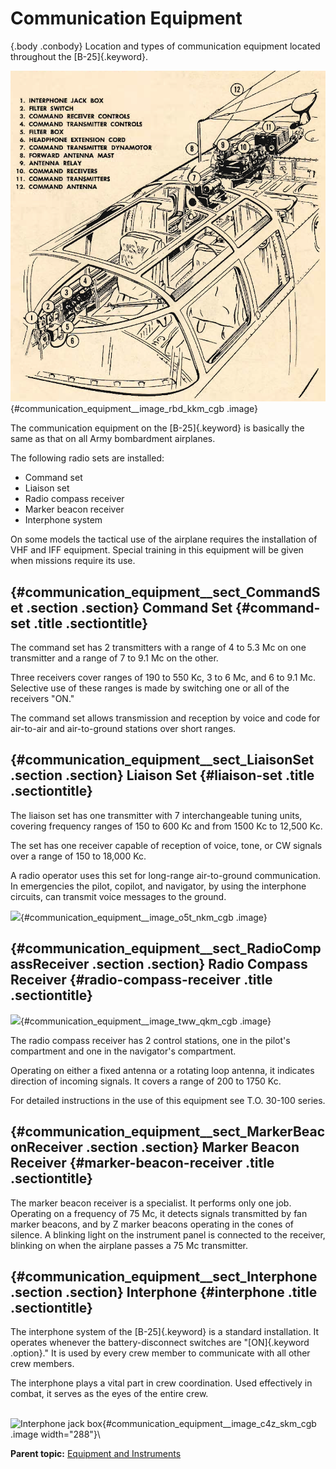 
Communication Equipment
=======================

 {.body .conbody}
Location and types of communication equipment located throughout the
[B-25]{.keyword}.

![](../images/communication_equipment.png){#communication_equipment__image_rbd_kkm_cgb
.image}

The communication equipment on the [B-25]{.keyword} is basically the
same as that on all Army bombardment airplanes.

The following radio sets are installed:

-   Command set
-   Liaison set
-   Radio compass receiver
-   Marker beacon receiver
-   Interphone system

On some models the tactical use of the airplane requires the
installation of VHF and IFF equipment. Special training in this
equipment will be given when missions require its use.

 {#communication_equipment__sect_CommandSet .section .section}
Command Set {#command-set .title .sectiontitle}
-----------

The command set has 2 transmitters with a range of 4 to 5.3 Mc on one
transmitter and a range of 7 to 9.1 Mc on the other.

Three receivers cover ranges of 190 to 550 Kc, 3 to 6 Mc, and 6 to 9.1
Mc. Selective use of these ranges is made by switching one or all of the
receivers \"ON.\"

The command set allows transmission and reception by voice and code for
air-to-air and air-to-ground stations over short ranges.


 {#communication_equipment__sect_LiaisonSet .section .section}
Liaison Set {#liaison-set .title .sectiontitle}
-----------

The liaison set has one transmitter with 7 interchangeable tuning units,
covering frequency ranges of 150 to 600 Kc and from 1500 Kc to 12,500
Kc.

The set has one receiver capable of reception of voice, tone, or CW
signals over a range of 150 to 18,000 Kc.

A radio operator uses this set for long-range air-to-ground
communication. In emergencies the pilot, copilot, and navigator, by
using the interphone circuits, can transmit voice messages to the
ground.

![](../images/liaison_comm_set.png){#communication_equipment__image_o5t_nkm_cgb
.image}


 {#communication_equipment__sect_RadioCompassReceiver .section .section}
Radio Compass Receiver {#radio-compass-receiver .title .sectiontitle}
----------------------

![](../images/radio_compass_receiver.png){#communication_equipment__image_tww_qkm_cgb
.image}

The radio compass receiver has 2 control stations, one in the pilot\'s
compartment and one in the navigator\'s compartment.

Operating on either a fixed antenna or a rotating loop antenna, it
indicates direction of incoming signals. It covers a range of 200 to
1750 Kc.

For detailed instructions in the use of this equipment see T.O. 30-100
series.


 {#communication_equipment__sect_MarkerBeaconReceiver .section .section}
Marker Beacon Receiver {#marker-beacon-receiver .title .sectiontitle}
----------------------

The marker beacon receiver is a specialist. It performs only one job.
Operating on a frequency of 75 Mc, it detects signals transmitted by fan
marker beacons, and by Z marker beacons operating in the cones of
silence. A blinking light on the instrument panel is connected to the
receiver, blinking on when the airplane passes a 75 Mc transmitter.


 {#communication_equipment__sect_Interphone .section .section}
Interphone {#interphone .title .sectiontitle}
----------

The interphone system of the [B-25]{.keyword} is a standard
installation. It operates whenever the battery-disconnect switches are
\"[ON]{.keyword .option}.\" It is used by every crew member to
communicate with all other crew members.

The interphone plays a vital part in crew coordination. Used effectively
in combat, it serves as the eyes of the entire crew.

\
![Interphone jack
box](../images/interphone_jack_box.png){#communication_equipment__image_c4z_skm_cgb
.image width="288"}\





**Parent topic:** [Equipment and
Instruments](../topics/equipment_and_instruments.md "This section provides a survey of the key systems, equipment and instrumentation of the B-25 airplane.")




